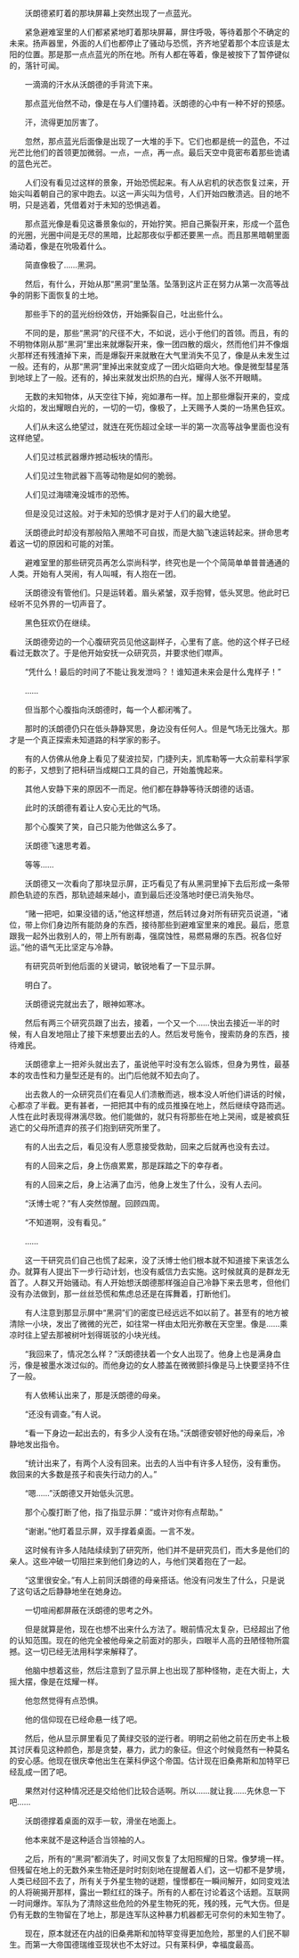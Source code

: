 　　沃朗德紧盯着的那块屏幕上突然出现了一点蓝光。

　　紧急避难室里的人们都紧紧地盯着那块屏幕，屏住呼吸，等待着那个不确定的未来。扬声器里，外面的人们也都停止了骚动与恐慌，齐齐地望着那个本应该是太阳的位置。那是那一点点蓝光的所在地。所有人都在等着，像是被按下了暂停键似的，落针可闻。

　　一滴滴的汗水从沃朗德的手背流下来。

　　那点蓝光佁然不动，像是在与人们僵持着。沃朗德的心中有一种不好的预感。

　　汗，流得更加厉害了。

　　忽然，那点蓝光后面像是出现了一大堆的手下。它们也都是统一的蓝色，不过光芒比他们的首领更加微弱。一点，一点，再一点。最后天空中竟密布着那些诡谲的蓝色光芒。

　　人们没有看见过这样的景象，开始恐慌起来。有人从宕机的状态恢复过来，开始尖叫着朝自己的家中跑去。以这一声尖叫为信号，人们开始四散溃逃。目的地不明，只是逃着，凭借着对于未知的恐惧逃着。

　　那点蓝光像是看见这番景象似的，开始狞笑。把自己撕裂开来，形成一个蓝色的光圈，光圈中间是无尽的黑暗，比起那夜似乎都还要黑一点。而且那黑暗朝里面涌动着，像是在吮吸着什么。

　　简直像极了……黑洞。

　　然后，有什么，开始从那“黑洞”里坠落。坠落到这片正在努力从第一次高等战争的阴影下面恢复的土地。

　　那些手下的的蓝光纷纷效仿，开始撕裂自己，吐出些什么。

　　不同的是，那些“黑洞”的尺径不大，不如说，远小于他们的首领。而且，有的不明物体刚从那“黑洞”里出来就爆裂开来，像一团四散的烟火，然而他们并不像烟火那样还有残渣掉下来，而是爆裂开来就散在大气里消失不见了，像是从未发生过一般。还有的，从那“黑洞”里掉出来就变成了一团火焰砸向大地。像是微型彗星落到地球上了一般。还有的，掉出来就发出炽热的白光，耀得人张不开眼睛。

　　无数的未知物体，从天空往下掉，宛如瀑布一样。加上那些爆裂开来的，变成火焰的，发出耀眼白光的，一切的一切，像极了，上天赐予人类的一场黑色狂欢。

　　人们从未这么绝望过，就连在死伤超过全球一半的第一次高等战争里面也没有这样绝望。

　　人们见过核武器爆炸撼动板块的情形。

　　人们见过生物武器下高等动物是如何的脆弱。

　　人们见过海啸淹没城市的恐怖。

　　但是没见过这般。对于未知的恐惧才是对于人们的最大绝望。

　　沃朗德此时却没有那般陷入黑暗不可自拔，而是大脑飞速运转起来。拼命思考着这一切的原因和可能的对策。

　　避难室里的那些研究员再怎么崇尚科学，终究也是一个个简简单单普普通通的人类。开始有人哭闹，有人叫喊，有人抱在一团。

　　沃朗德没有管他们。只是运转着。眉头紧皱，双手抱臂，低头冥思。他此时已经听不见外界的一切声音了。

　　黑色狂欢仍在继续。

　　沃朗德旁边的一个心腹研究员见他这副样子，心里有了底。他的这个样子已经看过无数次了。于是他开始安抚一众研究员，并要求他们噤声。

　　“凭什么！最后的时间了不能让我发泄吗？！谁知道未来会是什么鬼样子！”

　　……

　　但当那个心腹指向沃朗德时，每一个人都闭嘴了。

　　那时的沃朗德仍只在低头静静冥思，身边没有任何人。但是气场无比强大。那才是一个真正探索未知道路的科学家的影子。

　　有的人仿佛从他身上看见了斐波拉契，门捷列夫，凯库勒等一大众前辈科学家的影子，又想到了把科研当成糊口工具的自己，开始羞愧起来。

　　其他人安静下来的原因不一而足。他们都在静静等待沃朗德的话语。

　　此时的沃朗德有着让人安心无比的气场。

　　那个心腹笑了笑，自己只能为他做这么多了。

　　沃朗德飞速思考着。

　　等等……

　　沃朗德又一次看向了那块显示屏，正巧看见了有从黑洞里掉下去后形成一条带颜色轨迹的东西，那轨迹越来越小，直到最后还没落地时便已消失殆尽。

　　“赌一把吧，如果没错的话，”他这样想道，然后转过身对所有研究员说道，“诸位，带上你们身边所有能防身的东西，接待那些到避难室里来的难民。最后，愿意跟我一起外出救别人的，带上所有剧毒，强腐蚀性，易燃易爆的东西。祝各位好运。”他的语气无比坚定与冷静。

　　有研究员听到他后面的关键词，敏锐地看了一下显示屏。

　　明白了。

　　沃朗德说完就出去了，眼神如寒冰。

　　然后有两三个研究员跟了出去，接着，一个又一个……快出去接近一半的时候，有人自发地阻止了接下来想要出去的人。然后发号施令，搜索防身的东西，接待难民。

　　沃朗德拿上一把斧头就出去了，虽说他平时没有怎么锻炼，但身为男性，最基本的攻击性和力量型还是有的。出门后他就不知去向了。

　　出去救人的一众研究员们在看见人们溃散而逃，根本没人听他们讲话的时候，心都凉了半截。更有甚者，一把把其中有的成员推搡在地上，然后继续夺路而逃。人性在此时表现得淋漓尽致。他们能做的，就只有将那些在地上哭闹，或是被疯狂逃亡的父母所遗弃的孩子们抱到研究所里了。

　　有的人出去之后，看见没有人愿意接受救助，回来之后就再也没有去过。

　　有的人回来之后，身上伤痕累累，那是踩踏之下的幸存者。

　　有的人回来之后，身上沾满了血污，他身上发生了什么，没有人去问。

　　“沃博士呢？”有人突然惊醒。回顾四周。

　　“不知道啊，没有看见。”

　　……

　　这一干研究员们自己也慌了起来，没了沃博士他们根本就不知道接下来该怎么办。就算有人提出下一步行动计划，也没有威信力去实施。这时候就真的是群龙无首了。人群又开始骚动。有人开始想沃朗德那样强迫自己冷静下来去思考，但他们没有办法做到，那一丝丝恐慌和焦虑总还是在挥舞着，打断他们。

　　有人注意到那显示屏中“黑洞”们的密度已经远远不如以前了。甚至有的地方被清除一小块，发出了微微的光芒，如往常一样由太阳光弥散在天空里。像是……乘凉时往上望去那被树叶划得斑驳的小块光线。

　　“我回来了，情况怎么样？”沃朗德扶着一个女人出现了。他身上也是满身血污，像是被墨水泼过似的。而他身边的女人膝盖在微微颤抖像是马上快要坚持不住了一般。

　　有人依稀认出来了，那是沃朗德的母亲。

　　“还没有调查。”有人说。

　　“看一下身边一起出去的，有多少人没有在场。”沃朗德安顿好他的母亲后，冷静地发出指令。

　　“统计出来了，有两个人没有回来。出去的人当中有许多人轻伤，没有重伤。救回来的大多数是孩子和丧失行动力的人。”

　　“嗯……”沃朗德又开始低头沉思。

　　那个心腹打断了他，指了指显示屏：“或许对你有点帮助。”

　　“谢谢。”他盯着显示屏，双手撑着桌面。一言不发。

　　这时候有许多人陆陆续续到了研究所，他们并不是研究员们，而大多是他们的亲人。这些冲破一切阻拦来到他们身边的人，与他们哭着抱在了一起。

　　“这里很安全。”有人上前同沃朗德的母亲搭话。他没有问发生了什么，只是说了这句话之后静静地坐在她身边。

　　一切喧闹都屏蔽在沃朗德的思考之外。

　　但是就算是他，现在也想不出来什么方法了。眼前情况太复杂，已经超出了他的认知范围。现在的他完全被他母亲之前面对的那头，四眼半人高的丑陋怪物所震撼。这一切已经无法用科学来解释了。

　　他脑中想着这些，然后注意到了显示屏上也出现了那种怪物，走在大街上，大摇大摆，像是在炫耀一样。

　　他忽然觉得有点恐惧。

　　他的信仰现在已经命悬一线了吧。

　　然后，他从显示屏里看见了黄绿交驳的逆行者。明明之前他之前在历史书上极其讨厌看见这种颜色，那是贪婪，暴力，武力的象征。但这个时候竟然有一种莫名的安心感。他现在很庆幸他出生在莱科伊这个帝国。估计现在旧桑弗斯和加特罕已经乱成一团了吧。

　　果然对付这种情况还是交给他们比较合适啊。所以……就让我……先休息一下吧……

　　沃朗德撑着桌面的双手一软，滑坐在地面上。

　　他本来就不是这种适合当领袖的人。

　　之后，所有的“黑洞”都消失了，时间又恢复了太阳照耀的日常。像梦境一样。但残留在地上的无数外来生物还是时时刻刻地在提醒着人们，这一切都不是梦境，人类已经回不去了，所有关于外星生物的谜题，憧憬都在一瞬间解开，如同变戏法的人将碗揭开那样，露出一颗红红的珠子。所有的人都在讨论着这个话题。互联网一时间爆炸。军队为了清除这些危险的外星生物死的死，残的残，元气大伤。但是仍有无数的生物留在了地上，那是连军队这种暴力机器都无可奈何的未知生物了。

　　现在，原本就还在内战的旧桑弗斯和加特罕变得更加危险，那里的人们民不聊生。而第一大帝国德瑞维亚现状也不太好过。只有莱科伊，幸福度最高。


